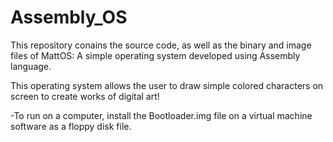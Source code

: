 # Assembly_OS
This repository conains the source code, as well as the binary and image files of MattOS: A simple operating system developed using Assembly language.

This operating system allows the user to draw simple colored characters on screen to create works of digital art!

-To run on a computer, install the Bootloader.img file on a virtual machine software as a floppy disk file.
